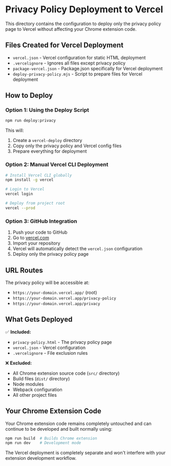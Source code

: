 # Privacy Policy Deployment to Vercel

This directory contains the configuration to deploy only the privacy policy page to Vercel without affecting your Chrome extension code.

## Files Created for Vercel Deployment

- `vercel.json` - Vercel configuration for static HTML deployment
- `.vercelignore` - Ignores all files except privacy policy
- `package-vercel.json` - Package.json specifically for Vercel deployment
- `deploy-privacy-policy.mjs` - Script to prepare files for Vercel deployment

## How to Deploy

### Option 1: Using the Deploy Script
```bash
npm run deploy:privacy
```

This will:
1. Create a `vercel-deploy` directory
2. Copy only the privacy policy and Vercel config files
3. Prepare everything for deployment

### Option 2: Manual Vercel CLI Deployment
```bash
# Install Vercel CLI globally
npm install -g vercel

# Login to Vercel
vercel login

# Deploy from project root
vercel --prod
```

### Option 3: GitHub Integration
1. Push your code to GitHub
2. Go to [vercel.com](https://vercel.com)
3. Import your repository
4. Vercel will automatically detect the `vercel.json` configuration
5. Deploy only the privacy policy page

## URL Routes

The privacy policy will be accessible at:
- `https://your-domain.vercel.app/` (root)
- `https://your-domain.vercel.app/privacy-policy`
- `https://your-domain.vercel.app/privacy`

## What Gets Deployed

✅ **Included:**
- `privacy-policy.html` - The privacy policy page
- `vercel.json` - Vercel configuration
- `.vercelignore` - File exclusion rules

❌ **Excluded:**
- All Chrome extension source code (`src/` directory)
- Build files (`dist/` directory)
- Node modules
- Webpack configuration
- All other project files

## Your Chrome Extension Code

Your Chrome extension code remains completely untouched and can continue to be developed and built normally using:
```bash
npm run build  # Builds Chrome extension
npm run dev    # Development mode
```

The Vercel deployment is completely separate and won't interfere with your extension development workflow.
